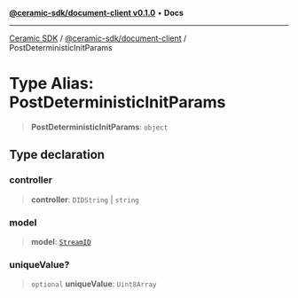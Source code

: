[**@ceramic-sdk/document-client v0.1.0**](../README.md) • **Docs**

***

[Ceramic SDK](../../../README.md) / [@ceramic-sdk/document-client](../README.md) / PostDeterministicInitParams

# Type Alias: PostDeterministicInitParams

> **PostDeterministicInitParams**: `object`

## Type declaration

### controller

> **controller**: `DIDString` \| `string`

### model

> **model**: [`StreamID`](../../identifiers/classes/StreamID.md)

### uniqueValue?

> `optional` **uniqueValue**: `Uint8Array`
